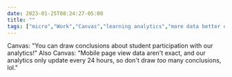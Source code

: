 ---date: 2023-01-25T08:24:27-05:00title: ""tags: ["micro","Work","Canvas","learning analytics","more data better data","learning management systems","privacy","surveillance","edtech"]---Canvas: "You can draw conclusions about student participation with our analytics!" Also Canvas: "Mobile page view data aren't exact, and our analytics only update every 24 hours, so don't draw *too* many conclusions, lol."